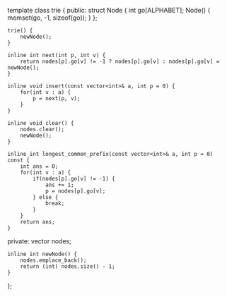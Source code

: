 template<int ALPHABET = 26, char MIN_CHAR = 'a'>
class trie {
public:
	struct Node {
		int go[ALPHABET];
		Node() {
			memset(go, -1, sizeof(go));
		}
	};

	trie() {
		newNode();
	}

	inline int next(int p, int v) {
		return nodes[p].go[v] != -1 ? nodes[p].go[v] : nodes[p].go[v] = newNode();
	}

	inline void insert(const vector<int>& a, int p = 0) {
		for(int v : a) {
			p = next(p, v);
		}
	}

	inline void clear() {
		nodes.clear();
		newNode();
	}

	inline int longest_common_prefix(const vector<int>& a, int p = 0) const {
		int ans = 0;
		for(int v : a) {
			if(nodes[p].go[v] != -1) {
				ans += 1;
				p = nodes[p].go[v];
			} else {
				break;
			}
		}
		return ans;
	}

private:
	vector<Node> nodes;

	inline int newNode() {
		nodes.emplace_back();
		return (int) nodes.size() - 1;
	}
};

